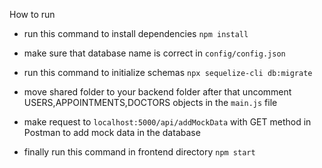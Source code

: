 How to run

- run this command to install dependencies ```npm install```

- make sure that database name is correct in ```config/config.json```

- run this command to initialize schemas ```npx sequelize-cli db:migrate``` 

- move shared folder to your backend folder after that uncomment USERS,APPOINTMENTS,DOCTORS objects in the ``main.js`` file

- make request to ```localhost:5000/api/addMockData``` with GET method in Postman to add mock data in the database

- finally run this command in frontend directory ```npm start```